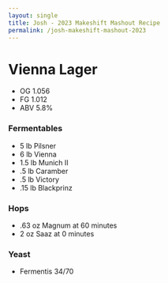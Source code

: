 ```yaml
---
layout: single
title: Josh - 2023 Makeshift Mashout Recipe
permalink: /josh-makeshift-mashout-2023
---
```


# Vienna Lager

- OG 1.056
- FG 1.012
- ABV 5.8%

### Fermentables
- 5 lb Pilsner
- 6 lb Vienna
- 1.5 lb Munich II
- .5 lb Caramber
- .5 lb Victory
- .15 lb Blackprinz

### Hops
- .63 oz Magnum at 60 minutes
- 2 oz Saaz at 0 minutes

### Yeast
- Fermentis 34/70